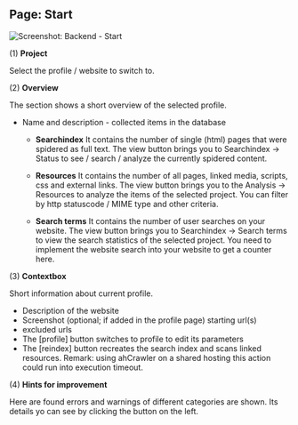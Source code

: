 ## Page: Start

![Screenshot: Backend - Start](/images/usage-02-start-01.png)

(1) **Project**

Select the profile / website to switch to.

(2) **Overview**

The section shows a short overview of the selected profile.

* Name and description - collected items in the database

  * **Searchindex**
    It contains the number of single (html) pages that were spidered as full text.
    The view button brings you to Searchindex -> Status to see / search / analyze the currently spidered content.

  * **Resources**
    It contains the number of all pages, linked media, scripts, css and external links.
    The view button brings you to the Analysis -> Resources to analyze the items of the selected project. You can filter by http statuscode / MIME type and other criteria.

  * **Search terms**
    It contains the number of user searches on your website.
    The view button brings you to Searchindex -> Search terms to view the search statistics of the selected project. You need to implement the website search into your website to get a counter here.

(3) **Contextbox**

Short information about current profile.

* Description of the website
* Screenshot (optional; if added in the profile page) starting url(s)
* excluded urls
* The [profile] button switches to profile to edit its parameters
* The [reindex] button recreates the search index and scans linked resources. 
  Remark: using ahCrawler on a shared hosting this action could run into execution timeout.

(4) **Hints for improvement**

Here are found errors and warnings of different categories are shown. Its details yo can see by clicking the button on the left.